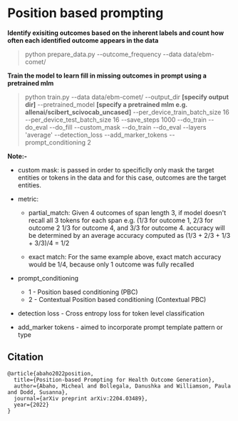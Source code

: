 # Position based prompting

**Identify exisiting outcomes based on the inherent labels and count how often each identified outcome appears in the data**

> python prepare_data.py --outcome_frequency --data data/ebm-comet/

**Train the model to learn fill in missing outcomes in prompt using a pretrained mlm**

> python train.py --data data/ebm-comet/ --output_dir **[specify output dir]** --pretrained_model **[specify a pretrained mlm e.g. allenai/scibert_scivocab_uncased]** --per_device_train_batch_size 16 --per_device_test_batch_size 16 --save_steps 1000 --do_train --do_eval --do_fill  --custom_mask --do_train --do_eval --layers 'average' --detection_loss --add_marker_tokens --prompt_conditioning 2

**Note:-**
- custom mask: is passed in order to specificlly only mask the target entities or tokens in the data and for this case, outcomes are the target entities.

- metric: 
    - partial_match: Given 4 outcomes of span length 3, if model doesn't recall all 3 tokens for each span e.g. (1/3 for outcome 1, 2/3 for outcome 2
        1/3 for outcome 4, and 3/3 for outcome 4. accuracy will be determined by an average accuracy computed as (1/3 + 2/3 + 1/3 + 3/3)/4 = 1/2
        
    - exact match: For the same example above, exact match accuracy would be 1/4, because only 1 outcome was fully recalled

- prompt_conditioning 
    - 1 - Position based conditioning (PBC) 
    - 2 - Contextual Position based conditioning (Contextual PBC)

- detection loss - Cross entropy loss for token level classification

- add_marker tokens - aimed to incorporate prompt template pattern or type


## Citation
```
@article{abaho2022position,
  title={Position-based Prompting for Health Outcome Generation},
  author={Abaho, Micheal and Bollegala, Danushka and Williamson, Paula and Dodd, Susanna},
  journal={arXiv preprint arXiv:2204.03489},
  year={2022}
}
